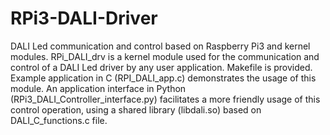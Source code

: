 # RPi3-DALI-Driver

DALI Led communication and control based on Raspberry Pi3 and kernel modules.
RPi_DALI_drv is a kernel module used for the communication and control of a DALI Led driver by any user application. Makefile is provided.
Example application in C (RPI_DALI_app.c) demonstrates the usage of this module.
An application interface in Python (RPi3_DALI_Controller_interface.py) facilitates a more friendly usage of this control operation, using a shared library (libdali.so) based on DALI_C_functions.c file.
